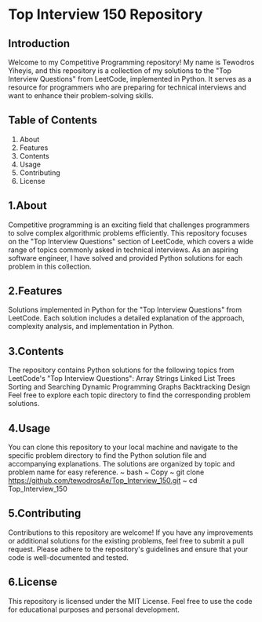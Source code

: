 # Top Interview 150 Repository

## Introduction

Welcome to my Competitive Programming repository! My name is Tewodros Yiheyis, and this repository is a collection of my solutions to the "Top Interview Questions" from LeetCode, implemented in Python. It serves as a resource for programmers who are preparing for technical interviews and want to enhance their problem-solving skills.

## Table of Contents
1. About
2. Features
3. Contents
4. Usage
5. Contributing
6. License

## 1.About
Competitive programming is an exciting field that challenges programmers to solve complex algorithmic problems efficiently. This repository focuses on the "Top Interview Questions" section of LeetCode, which covers a wide range of topics commonly asked in technical interviews. As an aspiring software engineer, I have solved and provided Python solutions for each problem in this collection.

## 2.Features
Solutions implemented in Python for the "Top Interview Questions" from LeetCode.
Each solution includes a detailed explanation of the approach, complexity analysis, and implementation in Python.

## 3.Contents
The repository contains Python solutions for the following topics from LeetCode's "Top Interview Questions":
  Array
  Strings
  Linked List
  Trees
  Sorting and Searching
  Dynamic Programming
  Graphs
  Backtracking
  Design
Feel free to explore each topic directory to find the corresponding problem solutions.

## 4.Usage
You can clone this repository to your local machine and navigate to the specific problem directory to find the Python solution file and accompanying explanations. The solutions are organized by topic and problem name for easy reference.
  ~ bash
  ~ Copy
  ~ git clone https://github.com/tewodrosAe/Top_Interview_150.git
  ~ cd Top_Interview_150

## 5.Contributing
Contributions to this repository are welcome! If you have any improvements or additional solutions for the existing problems, feel free to submit a pull request. Please adhere to the repository's guidelines and ensure that your code is well-documented and tested.

## 6.License
This repository is licensed under the MIT License. Feel free to use the code for educational purposes and personal development.
